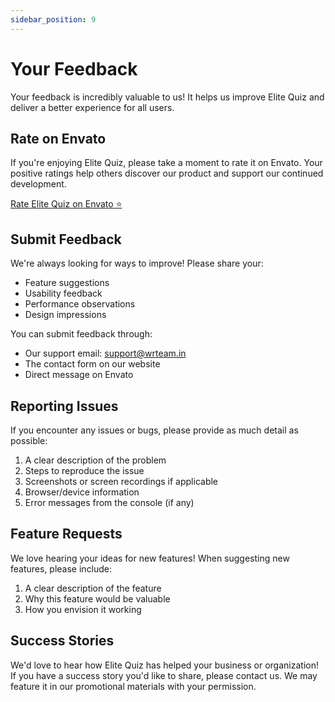 ```yaml
---
sidebar_position: 9
---
```


# Your Feedback

Your feedback is incredibly valuable to us! It helps us improve Elite Quiz and deliver a better experience for all users.

## Rate on Envato

If you're enjoying Elite Quiz, please take a moment to rate it on Envato. Your positive ratings help others discover our product and support our continued development.

[Rate Elite Quiz on Envato ⭐](https://codecanyon.net/downloads)

## Submit Feedback

We're always looking for ways to improve! Please share your:

- Feature suggestions
- Usability feedback
- Performance observations
- Design impressions

You can submit feedback through:

- Our support email: support@wrteam.in
- The contact form on our website
- Direct message on Envato

## Reporting Issues

If you encounter any issues or bugs, please provide as much detail as possible:

1. A clear description of the problem
2. Steps to reproduce the issue
3. Screenshots or screen recordings if applicable
4. Browser/device information
5. Error messages from the console (if any)

## Feature Requests

We love hearing your ideas for new features! When suggesting new features, please include:

1. A clear description of the feature
2. Why this feature would be valuable
3. How you envision it working

## Success Stories

We'd love to hear how Elite Quiz has helped your business or organization! If you have a success story you'd like to share, please contact us. We may feature it in our promotional materials with your permission.

